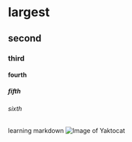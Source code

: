 # largest 
## second 
### third 
#### fourth
##### fifth 
###### sixth 
learning markdown 
![Image of Yaktocat](https://octodex.github.com/images/yaktocat.png)
